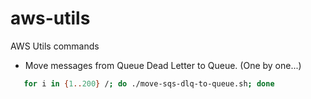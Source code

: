 # aws-utils

AWS Utils commands

- Move messages from Queue Dead Letter to Queue. (One by one...)

```sh
   for i in {1..200} /; do ./move-sqs-dlq-to-queue.sh; done
```
